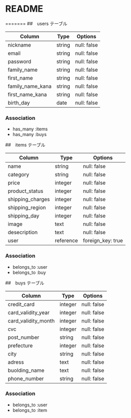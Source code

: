 # README

=======
##　users テーブル

| Column           | Type   | Options     |
| -----------------| ------ | ----------- |
| nickname         | string | null: false |
| email            | string | null: false |
| password         | string | null: false |
| family_name      | string | null: false |
| first_name       | string | null: false |
| family_name_kana | string | null: false |
| first_name_kana  | string | null: false |
| birth_day        | date   | null: false |

### Association
- has_many :items
- has_many :buys

##　items テーブル

| Column           | Type      | Options     |
| ---------------- | -------   | ----------- |
| name  　　　      | string    | null: false |
| category         | string    | null: false |
| price            | integer   | null: false |
| product_status   | integer   | null: false |
| shipping_charges | integer   | null: false |
| shipping_region  | integer   | null: false |
| shipping_day     | integer   | null: false |
| image            | text      | null: false |
| desecription     | text      | null: false |
| user             | reference | foreign_key: true |

### Association
- belongs_to :user
- belongs_to :buy

##　buys テーブル

| Column              | Type    | Options     |
| ------------------- | ------- | ----------- |
| credit_card         | integer | null: false |
| card_validity_year  | integer | null: false |
| card_validity_month | integer | null: false |
| cvc                 | integer | null: false |
| post_number         | string  | null: false |
| prefecture          | integer | null: false |
| city                | string  | null: false |
| adress              | text    | null: false |
| buolding_name       | text    | null: false |
| phone_number        | string  | null: false |

### Association
- belongs_to :user
- belongs_to :item
